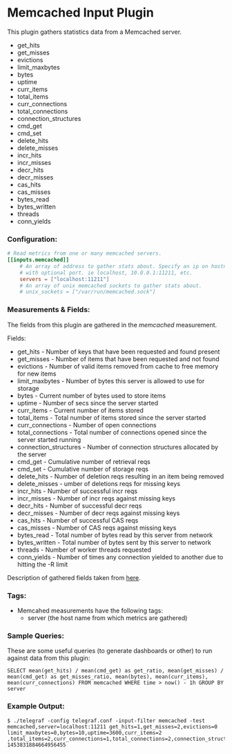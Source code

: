 # Memcached Input Plugin

This plugin gathers statistics data from a Memcached server.

* get_hits
* get_misses
* evictions
* limit_maxbytes
* bytes
* uptime
* curr_items
* total_items
* curr_connections
* total_connections
* connection_structures
* cmd_get
* cmd_set
* delete_hits
* delete_misses
* incr_hits
* incr_misses
* decr_hits
* decr_misses
* cas_hits
* cas_misses
* bytes_read
* bytes_written
* threads
* conn_yields

### Configuration:

```toml
# Read metrics from one or many memcached servers.
[[inputs.memcached]]
	# An array of address to gather stats about. Specify an ip on hostname
	# with optional port. ie localhost, 10.0.0.1:11211, etc.
	servers = ["localhost:11211"]
	# An array of unix memcached sockets to gather stats about.
	# unix_sockets = ["/var/run/memcached.sock"]
```

### Measurements & Fields:

The fields from this plugin are gathered in the *memcached* measurement.

Fields:

* get_hits - Number of keys that have been requested and found present
* get_misses - Number of items that have been requested and not found
* evictions - Number of valid items removed from cache to free memory for new items
* limit_maxbytes - Number of bytes this server is allowed to use for storage
* bytes - Current number of bytes used to store items
* uptime - Number of secs since the server started
* curr_items - Current number of items stored
* total_items - Total number of items stored since the server started
* curr_connections - Number of open connections
* total_connections - Total number of connections opened since the server started running
* connection_structures - Number of connection structures allocated by the server
* cmd_get - Cumulative number of retrieval reqs
* cmd_set - Cumulative number of storage reqs
* delete_hits - Number of deletion reqs resulting in an item being removed
* delete_misses - umber of deletions reqs for missing keys
* incr_hits - Number of successful incr reqs
* incr_misses - Number of incr reqs against missing keys
* decr_hits - Number of successful decr reqs
* decr_misses - Number of decr reqs against missing keys
* cas_hits - Number of successful CAS reqs
* cas_misses - Number of CAS reqs against missing keys
* bytes_read - Total number of bytes read by this server from network
* bytes_written - Total number of bytes sent by this server to network
* threads - Number of worker threads requested
* conn_yields - Number of times any connection yielded to another due to hitting the -R limit

Description of gathered fields taken from [here](https://github.com/memcached/memcached/blob/master/doc/protocol.txt).

### Tags:

* Memcahed measurements have the following tags:
    - server (the host name from which metrics are gathered)

### Sample Queries:

These are some useful queries (to generate dashboards or other) to run against data from this plugin:

```
SELECT mean(get_hits) / mean(cmd_get) as get_ratio, mean(get_misses) / mean(cmd_get) as get_misses_ratio, mean(bytes), mean(curr_items), mean(curr_connections) FROM memcached WHERE time > now() - 1h GROUP BY server
```

### Example Output:

```
$ ./telegraf -config telegraf.conf -input-filter memcached -test
memcached,server=localhost:11211 get_hits=1,get_misses=2,evictions=0 limit_maxbytes=0,bytes=10,uptime=3600,curr_items=2 ,total_items=2,curr_connections=1,total_connections=2,connection_structures=1,cmd_get=2,cmd_set=1,delete_hits=0,delete_misses=0,incr_hits=0,incr_misses=0,decr_hits=0,decr_misses=0,cas_hits=0,cas_misses=0,bytes_read=10,bytes_written=10,threads=1,conn_yields=0 1453831884664956455
```
